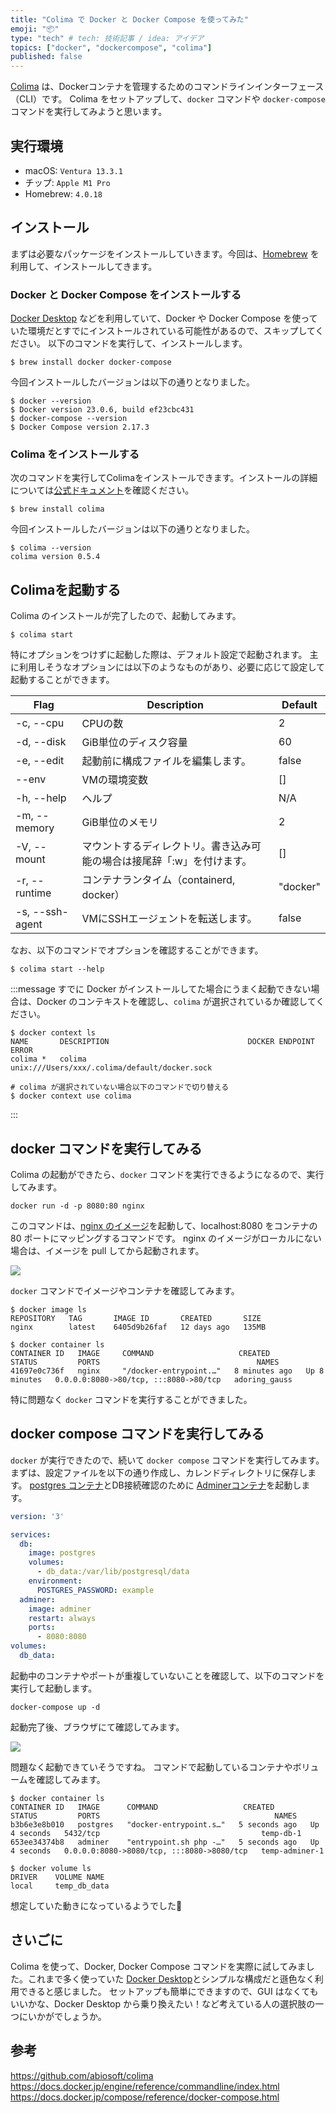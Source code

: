 ```yaml
---
title: "Colima で Docker と Docker Compose を使ってみた"
emoji: "📦"
type: "tech" # tech: 技術記事 / idea: アイデア
topics: ["docker", "dockercompose", "colima"]
published: false
---
```


[Colima](https://github.com/abiosoft/colima) は、Dockerコンテナを管理するためのコマンドラインインターフェース（CLI）です。
Colima をセットアップして、`docker` コマンドや `docker-compose` コマンドを実行してみようと思います。

## 実行環境

- macOS: `Ventura 13.3.1`
- チップ: `Apple M1 Pro`
- Homebrew: `4.0.18`

## インストール

まずは必要なパッケージをインストールしていきます。今回は、[Homebrew](https://brew.sh/index_ja) を利用して、インストールしてきます。

### Docker と Docker Compose をインストールする

[Docker Desktop](https://www.docker.com/products/docker-desktop/) などを利用していて、Docker や Docker Compose を使っていた環境だとすでにインストールされている可能性があるので、スキップしてください。
以下のコマンドを実行して、インストールします。

```
$ brew install docker docker-compose
```

今回インストールしたバージョンは以下の通りとなりました。

```
$ docker --version
$ Docker version 23.0.6, build ef23cbc431
$ docker-compose --version
$ Docker Compose version 2.17.3
```

### Colima をインストールする

次のコマンドを実行してColimaをインストールできます。インストールの詳細については[公式ドキュメント](https://github.com/abiosoft/colima#installation)を確認ください。

```
$ brew install colima
```

今回インストールしたバージョンは以下の通りとなりました。

```
$ colima --version
colima version 0.5.4
```

## Colimaを起動する

Colima のインストールが完了したので、起動してみます。

```
$ colima start
```

特にオプションをつけずに起動した際は、デフォルト設定で起動されます。
主に利用しそうなオプションには以下のようなものがあり、必要に応じて設定して起動することができます。

| Flag | Description | Default |
|---|---|---|
| -c, --cpu | CPUの数 | 2 |
| -d, --disk | GiB単位のディスク容量 | 60 |
| -e, --edit | 起動前に構成ファイルを編集します。 | false |
| --env | VMの環境変数 | [] |
| -h, --help | ヘルプ | N/A |
| -m, --memory | GiB単位のメモリ | 2 |
| -V, --mount | マウントするディレクトリ。書き込み可能の場合は接尾辞「:w」を付けます。 | [] |
| -r, --runtime | コンテナランタイム（containerd, docker） | "docker" |
| -s, --ssh-agent | VMにSSHエージェントを転送します。 | false |

なお、以下のコマンドでオプションを確認することができます。

```
$ colima start --help
```

:::message
すでに Docker がインストールしてた場合にうまく起動できない場合は、Docker のコンテキストを確認し、`colima` が選択されているか確認してください。
```
$ docker context ls
NAME       DESCRIPTION                               DOCKER ENDPOINT                                       ERROR
colima *   colima                                    unix:///Users/xxx/.colima/default/docker.sock

# colima が選択されていない場合以下のコマンドで切り替える
$ docker context use colima
```
:::

## docker コマンドを実行してみる

Colima の起動ができたら、`docker` コマンドを実行できるようになるので、実行してみます。

```
docker run -d -p 8080:80 nginx
```

このコマンドは、[nginx のイメージ](https://hub.docker.com/_/nginx)を起動して、localhost:8080 をコンテナの 80 ポートにマッピングするコマンドです。
nginx のイメージがローカルにない場合は、イメージを pull してから起動されます。

![](/images/docker-with-colima/docker-confirm.png)

`docker` コマンドでイメージやコンテナを確認してみます。

```
$ docker image ls
REPOSITORY   TAG       IMAGE ID       CREATED       SIZE
nginx        latest    6405d9b26faf   12 days ago   135MB

$ docker container ls
CONTAINER ID   IMAGE     COMMAND                   CREATED         STATUS         PORTS                                   NAMES
41697e0c736f   nginx     "/docker-entrypoint.…"   8 minutes ago   Up 8 minutes   0.0.0.0:8080->80/tcp, :::8080->80/tcp   adoring_gauss
```

特に問題なく `docker` コマンドを実行することができました。

## docker compose コマンドを実行してみる

`docker` が実行できたので、続いて `docker compose` コマンドを実行してみます。
まずは、設定ファイルを以下の通り作成し、カレンドディレクトリに保存します。
[postgres コンテナ](https://hub.docker.com/_/postgres)とDB接続確認のために [Adminerコンテナ](https://hub.docker.com/_/adminer/)を起動します。

```yml:docker-compose.yml
version: '3'

services:
  db:
    image: postgres
    volumes:
      - db_data:/var/lib/postgresql/data
    environment:
      POSTGRES_PASSWORD: example
  adminer:
    image: adminer
    restart: always
    ports:
      - 8080:8080
volumes:
  db_data:
```

起動中のコンテナやポートが重複していないことを確認して、以下のコマンドを実行して起動します。

```
docker-compose up -d
```

起動完了後、ブラウザにて確認してみます。

![](/images/docker-with-colima/docker-compose-confirm2.png)

問題なく起動できていそうですね。
コマンドで起動しているコンテナやボリュームを確認してみます。

```
$ docker container ls 
CONTAINER ID   IMAGE      COMMAND                   CREATED         STATUS         PORTS                                       NAMES
b3b6e3e8b010   postgres   "docker-entrypoint.s…"   5 seconds ago   Up 4 seconds   5432/tcp                                    temp-db-1
653ee34374b8   adminer    "entrypoint.sh php -…"   5 seconds ago   Up 4 seconds   0.0.0.0:8080->8080/tcp, :::8080->8080/tcp   temp-adminer-1

$ docker volume ls
DRIVER    VOLUME NAME
local     temp_db_data
```

想定していた動きになっているようでした🙌

## さいごに

Colima を使って、Docker, Docker Compose コマンドを実際に試してみました。これまで多く使っていた [Docker Desktop](https://www.docker.com/products/docker-desktop/)とシンプルな構成だと遜色なく利用できると感じました。
セットアップも簡単にできますので、GUI はなくてもいいかな、Docker Desktop から乗り換えたい！など考えている人の選択肢の一つにいかがでしょうか。

## 参考
https://github.com/abiosoft/colima
https://docs.docker.jp/engine/reference/commandline/index.html
https://docs.docker.jp/compose/reference/docker-compose.html
